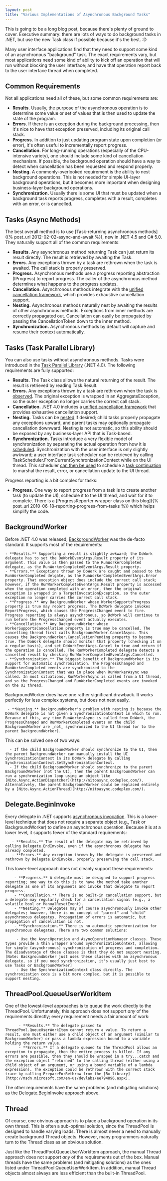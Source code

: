 ```yaml
---
layout: post
title: "Various Implementations of Asynchronous Background Tasks"
---
```

This is going to be a long blog post, because there's plenty of ground to cover. Executive summary: there are lots of ways to do background tasks in .NET, but use the new Task class if possible because it's the best. :D

Many user interface applications find that they need to support some kind of an asynchronous "background" task. The exact requirements vary, but most applications need some kind of ability to kick off an operation that will run without blocking the user interface; and have that operation report back to the user interface thread when completed.

## Common Requirements

Not all applications need all of these, but some common requirements are:

- **Results.** Usually, the purpose of the asynchronous operation is to determine some value or set of values that is then used to update the state of the program.
- **Errors.** If there is an exception during the background processing, then it's nice to have that exception preserved, including its original call stack.
- **Progress.** In addition to just updating program state upon completion (or error), it's often useful to incrementally report progress.
- **Cancellation.** For long-running operations (especially of the CPU-intensive variety), one should include some kind of cancellation mechanism. If possible, the background operation should have a way to detect when cancellation has been requested and respond properly.
- **Nesting.** A commonly-overlooked requirement is the ability to nest background operations. This is not needed for simple UI-layer background operations, but it becomes more important when designing business-layer background operations.
- **Synchronization.** Usually there is some UI that must be updated when a background task reports progress, completes with a result, completes with an error, or is cancelled.

## Tasks (Async Methods)

The best overall method is to use [Task-returning asynchronous methods]({% post_url 2012-02-02-async-and-await %}), new in .NET 4.5 and C# 5.0. They naturally support all of the common requirements:

 - **Results.** Any asynchronous method returning Task<TResult> can just return its result directly. The result is retrieved by awaiting the Task<TResult>.
 - **Errors.** Any exceptions thrown by a task are rethrown when the task is awaited. The call stack is properly preserved.
 - **Progress.** Asynchronous methods use a progress reporting abstraction (IProgress<T>) to report progress. The caller of the asynchronous method determines what happens to the progress updates.
 - **Cancellation.** Asynchronous methods integrate with the [unified cancellation framework](http://msdn.microsoft.com/en-us/library/dd997364.aspx), which provides exhaustive cancellation support.
 - **Nesting.** Asynchronous methods naturally nest by awaiting the results of other asynchronous methods. Exceptions from inner methods are correctly propagated out. Cancellation can easily be propagated by passing the CancellationToken down to the inner method.
 - **Synchronization.** Asynchronous methods by default will capture and resume their context automatically.

## Tasks (Task Parallel Library)

You can also use tasks without asynchronous methods. Tasks were introduced in the [Task Parallel 
Library](http://msdn.microsoft.com/en-us/library/dd537609.aspx) (.NET 4.0). The following requirements are fully supported:

  - **Results.** The Task<TResult> class allows the natural returning of the result. The result is retrieved by reading Task<TResult>.Result.
  - **Errors.** Any exceptions thrown by a task are rethrown when the task is [observed](http://msdn.microsoft.com/en-us/library/dd997415.aspx). The original exception is wrapped in an AggregateException, so the outer exception no longer carries the correct call stack.
  - **Cancellation.** .NET 4.0 includes a [unified cancellation framework](http://msdn.microsoft.com/en-us/library/dd997364.aspx) that provides exhaustive cancellation support.
  - **Nesting.** Tasks can be [nested](http://msdn.microsoft.com/en-us/library/dd997417.aspx) if desired; child tasks properly propagate any exceptions upward, and parent tasks may optionally propagate cancellation downward. Nesting is not automatic, so this ability should be exposed by any business-layer API that is Task-based.
  - **Synchronization.** Tasks introduce a very flexible model of synchronization by separating the actual operation from how it is [scheduled](http://msdn.microsoft.com/en-us/library/dd997402.aspx). Synchronization with the user interface is only slightly awkward; a user interface task scheduler can be retrieved by calling TaskScheduler.FromCurrentSynchronizationContext while on the UI thread. This scheduler [can then be used](http://msdn.microsoft.com/en-us/library/dd997394.aspx) to schedule a [task continuation](http://msdn.microsoft.com/en-us/library/ee372288.aspx) to marshal the result, error, or cancellation update to the UI thread.

Progress reporting is a bit complex for tasks:

   - **Progress.** One way to report progress from a task is to create another task (to update the UI), schedule it to the UI thread, and wait for it to complete. There is a [ProgressReporter wrapper class on this blog]({% post_url 2010-06-18-reporting-progress-from-tasks %}) which helps simplify the code.

## BackgroundWorker

Before .NET 4.0 was released, [BackgroundWorker](http://msdn.microsoft.com/en-us/library/8xs8549b.aspx) was the de-facto standard. It supports most of the requirements:

    - **Results.** Supporting a result is slightly awkward; the DoWork delegate has to set the DoWorkEventArgs.Result property of its argument. This value is then passed to the RunWorkerCompleted delegate, as the RunWorkerCompletedEventArgs.Result property.
    - **Errors.** Exceptions thrown by DoWork are caught and passed to the RunWorkerCompleted delgate, as the RunWorkerCompletedEventArgs.Error property. That exception object does include the correct call stack; however, if the RunWorkerCompleteEventArgs.Result property is accessed when the operation completed with an error, then the original exception is wrapped in a TargetInvocationException, so the outer exception no longer carries the correct call stack.
    - **Progress.** Any BackgroundWorker whose WorkerSupportsProgress property is true may report progress. The DoWork delegate invokes ReportProgress, which causes the ProgressChanged event to fire. Progress reporting is always asynchronous, so DoWork will continue to run before the ProgressChanged event actually executes.
    - **Cancellation.** Any BackgroundWorker whose WorkerSupportsCancellation property is true may be cancelled. The cancelling thread first calls BackgroundWorker.CancelAsync. This causes the BackgroundWorker.CancellationPending property to become true. The DoWork delegate should monitor that property (checking it on a regular basis), and set DoWorkEventArgs.Cancel to true and return if the operation is cancelled. The RunWorkerCompleted delegate detects a cancelled result by checking RunWorkerCompletedEventArgs.Cancelled.
    - **Synchronization.** The biggest benefit of BackgroundWorker is its support for automatic synchronization. The ProgressChanged and RunWorkerCompleted events are synchronized to the SynchronizationContext that was in place when RunWorkerAsync was called. In most situations, RunWorkerAsync is called from a UI thread, and so the ProgressChanged and RunWorkerCompleted events are invoked on the UI thread.

BackgroundWorker does have one rather significant drawback. It works perfectly for less complex systems, but does not nest easily.

     - **Nesting.** BackgroundWorker's problem with nesting is because the DoWork delegate is not given a SynchronizationContext in which to run. Because of this, any time RunWorkerAsync is called from DoWork, the ProgressChanged and RunWorkerCompleted events on the child BackgroundWorker are _not_ synchronized to the UI thread (or to the parent BackgroundWorker).
This can be solved one of two ways:

      - If the child BackgroundWorker should synchronize to the UI, then the parent BackgroundWorker can manually install the UI SynchronizationContext in its DoWork delegate by calling SynchronizationContext.SetSynchronizationContext.
      - If the child BackgroundWorker should synchronize to the parent BackgroundWorker (not the UI), then the parent BackgroundWorker can run a synchronization loop using an object like [Nito.Async.ActionDispatcher](http://nitoasync.codeplex.com/). Alternatively, the parent BackgroundWorker could be replaced entirely by a [Nito.Async.ActionThread](http://nitoasync.codeplex.com/).

## Delegate.BeginInvoke

Every delegate in .NET supports [asynchronous invocation](http://msdn.microsoft.com/en-us/library/2e08f6yc.aspx). This is a lower-level technique that does not require a separate object (e.g., Task or BackgroundWorker) to define an asynchronous operation. Because it is at a lower level, it supports fewer of the standard requirements:

       - **Results.** The result of the delegate may be retrieved by calling Delegate.EndInvoke, even if the asynchronous delegate has already completed.
       - **Errors.** Any exception thrown by the delegate is preserved and rethrown by Delegate.EndInvoke, properly preserving the call stack.

This lower-level approach does not cleanly support these requirements:

        - **Progress.** A delegate must be designed to support progress reporting; one way to do this is to have the method take another delegate as one of its arguments and invoke that delegate to report progress.
        - **Cancellation.** There is no built-in cancellation support, but a delegate may regularly check for a cancellation signal (e.g., a volatile bool or ManualResetEvent).
        - **Nesting.** Delegates may of course asynchronously invoke other delegates; however, there is no concept of "parent" and "child" asynchronous delegates. Propagation of errors is automatic, but propagation of cancellation is not.
        - **Synchronization.** There is no automatic synchronization for asynchronous delegates. There are two common solutions:

         - Use the AsyncOperation and AsyncOperationManager classes. These types provide a thin wrapper around SynchronizationContext, allowing for simple (asynchronous) synchronization of progress and completion. The disadvantage of these classes is that they do not support nesting. [Note: BackgroundWorker just uses these classes with an asynchronous delegate, so if you need synchronization, it's usually just best to use Tasks or BackgroundWorker]
         - Use the SynchronizationContext class directly. The synchronization code is a bit more complex, but it is possible to support nesting.

## ThreadPool.QueueUserWorkItem

One of the lowest-level approaches is to queue the work directly to the ThreadPool. Unfortunately, this approach does not support _any_ of the requirements directly; every requirement needs a fair amount of work:

          - **Results.** The delegate passed to ThreadPool.QueueUserWorkItem cannot return a value. To return a result, one must either use a child object of an argument (similar to BackgroundWorker) or pass a lambda expression bound to a variable holding the return value.
          - **Errors.** If a delegate queued to the ThreadPool allows an exception to propagate, then the entire process is killed. If any errors are possible, then they should be wrapped in a try...catch and the exception object "returned" to the calling thread (either using a child object of an argument, or using a bound variable of a lambda expression). The exception could be rethrown with the correct stack trace by calling PrepareForRethrow from the [Rx library](http://msdn.microsoft.com/en-us/devlabs/ee794896.aspx).

The other requirements have the same problems (and mitigating solutions) as the Delegate.BeginInvoke approach above.

## Thread

Of course, one obvious approach is to place a background operation in its own thread. This is often a sub-optimal solution, since the ThreadPool is designed to handle varying loads. There is almost never a need to manually create background Thread objects. However, many programmers naturally turn to the Thread class as an obvious solution.

Just like the ThreadPool.QueueUserWorkItem approach, the manual Thread approach does not support _any_ of the requirements out of the box. Manual threads have the same problems (and mitigating solutions) as the ones listed under ThreadPool.QueueUserWorkItem. In addition, manual Thread objects almost always are less efficient than the built-in ThreadPool.

